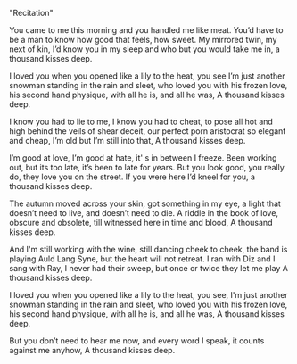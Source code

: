 "Recitation"

You came to me this morning and you handled me like meat.
You’d have to be a man to know how good that feels, how sweet.
My mirrored twin, my next of kin, I’d know you in my sleep and who but you would take me in, a thousand kisses deep.

I loved you when you opened like a lily to the heat, you see I’m just another snowman standing in the rain and sleet, who loved you with his frozen love, his second hand physique, with all he is, and all he was,
A thousand kisses deep.

I know you had to lie to me, I know you had to cheat, to pose all hot and high behind the veils of shear deceit, our perfect porn aristocrat so elegant and cheap, I’m old but I’m still into that,
A thousand kisses deep.

I’m good at love, I’m good at hate, it' s in between I freeze.
Been working out, but its too late, it’s been to late for years.
But you look good, you really do, they love you on the street.
If you were here I’d kneel for you,
a thousand kisses deep.

The autumn moved across your skin, got something in my eye, a light that doesn’t need to live, and doesn’t need to die.
A riddle in the book of love, obscure and obsolete, till witnessed here in time and blood,
A thousand kisses deep.

And I'm still working with the wine, still dancing cheek to cheek, the band is playing Auld Lang Syne, but the heart will not retreat.
I ran with Diz and I sang with Ray, I never had their sweep, but once or twice they let me play
A thousand kisses deep.

I loved you when you opened like a lily to the heat, you see, I'm just another snowman standing in the rain and sleet, who loved you with his frozen love, his second hand physique, with all he is, and all he was,
A thousand kisses deep.

But you don’t need to hear me now, and every word I speak, it counts against me anyhow,
A thousand kisses deep.

